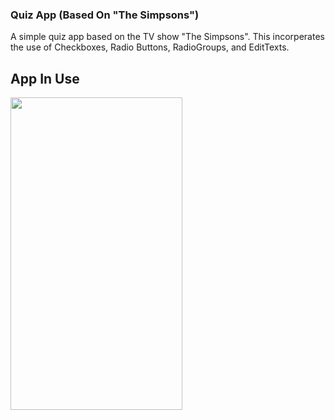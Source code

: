 ### Quiz App (Based On "The Simpsons")

A simple quiz app based on the TV show "The Simpsons". This incorperates the use of Checkboxes, Radio Buttons, RadioGroups, and EditTexts.

## App In Use

<img src="app_in_use.gif" width="275" height="500">
